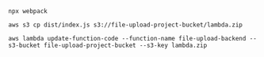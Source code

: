 ```shell
npx webpack
```
```shell
aws s3 cp dist/index.js s3://file-upload-project-bucket/lambda.zip
```
```shell
aws lambda update-function-code --function-name file-upload-backend --s3-bucket file-upload-project-bucket --s3-key lambda.zip
```
```shell
